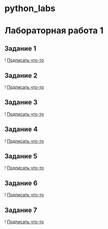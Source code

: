 # python_labs
# Лабораторная работа 1
## Задание 1
! [Подписать что-то](images/lab01/01.png)

## Задание 2
! [Подписать что-то](images/lab01/02.png)

## Задание 3
! [Подписать что-то](images/lab01/03.png)

## Задание 4
! [Подписать что-то](images/lab01/04.png)

## Задание 5
! [Подписать что-то](images/lab01/05.png)

## Задание 6
! [Подписать что-то](images/lab01/06.png)

## Задание 7
! [Подписать что-то](images/lab01/07.png)
